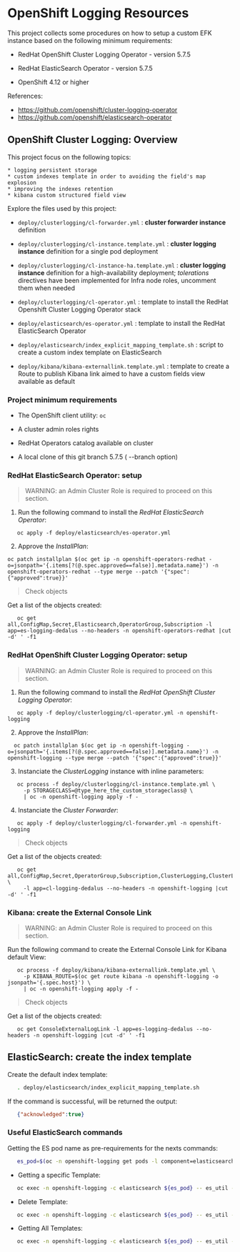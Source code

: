 # OpenShift Logging Resources

This project collects some procedures on how to setup a custom EFK instance based on the following minimum requirements:

 * RedHat OpenShift Cluster Logging Operator - version 5.7.5

 * RedHat ElasticSearch Operator - version 5.7.5
 
 * OpenShift 4.12 or higher

References:
  - https://github.com/openshift/cluster-logging-operator
  - https://github.com/openshift/elasticsearch-operator

## OpenShift Cluster Logging: Overview

This project focus on the following topics:

    * logging persistent storage
    * custom indexes template in order to avoiding the field's map explosion
    * improving the indexes retention
    * kibana custom structured field view

Explore the files used by this project:

* ```deploy/clusterlogging/cl-forwarder.yml``` : __cluster forwarder instance__ definition

* ```deploy/clusterlogging/cl-instance.template.yml``` : __cluster logging instance__ definition for a single pod deployment

* ```deploy/clusterlogging/cl-instance-ha.template.yml``` : __cluster logging instance__ definition for a high-availability deployment; _tolerations_ directives have been implemented for Infra node roles, uncomment them when needed

* ```deploy/clusterlogging/cl-operator.yml``` : template to install the RedHat Openshift Cluster Logging Operator stack

* ```deploy/elasticsearch/es-operator.yml``` : template to install the RedHat ElasticSearch Operator

* ```deploy/elasticsearch/index_explicit_mapping_template.sh``` : script to create a custom index template on ElasticSearch

* ```deploy/kibana/kibana-externallink.template.yml``` : template to create a Route to publish Kibana link aimed to have a custom fields view available as default

### Project minimum requirements

* The OpenShift client utility: ```oc```

* A cluster admin roles rights

* RedHat Operators catalog available on cluster

* A local clone of this git branch 5.7.5 ( --branch option)

### RedHat ElasticSearch Operator: setup

> WARNING: an Admin Cluster Role is required to proceed on this section.

1. Run the following command to install the _RedHat ElasticSearch Operator_:

```
   oc apply -f deploy/elasticsearch/es-operator.yml
```

2. Approve the _InstallPlan_:

```
oc patch installplan $(oc get ip -n openshift-operators-redhat -o=jsonpath='{.items[?(@.spec.approved==false)].metadata.name}') -n openshift-operators-redhat --type merge --patch '{"spec":{"approved":true}}'
```

> Check objects

Get a list of the objects created:

```
   oc get all,ConfigMap,Secret,Elasticsearch,OperatorGroup,Subscription -l app=es-logging-dedalus --no-headers -n openshift-operators-redhat |cut -d' ' -f1
```

### RedHat OpenShift Cluster Logging Operator: setup

> WARNING: an Admin Cluster Role is required to proceed on this section.

1. Run the following command to install the _RedHat OpenShift Cluster Logging Operator_:

```
   oc apply -f deploy/clusterlogging/cl-operator.yml -n openshift-logging
```

2. Approve the _InstallPlan_:
   
```
  oc patch installplan $(oc get ip -n openshift-logging -o=jsonpath='{.items[?(@.spec.approved==false)].metadata.name}') -n openshift-logging --type merge --patch '{"spec":{"approved":true}}'
```

3. Instanciate the _ClusterLogging_ instance with inline parameters:

```
   oc process -f deploy/clusterlogging/cl-instance.template.yml \
     -p STORAGECLASS=@type_here_the_custom_storageclass@ \
     | oc -n openshift-logging apply -f -
```

4. Instanciate the _Cluster Forwarder_:

```
   oc apply -f deploy/clusterlogging/cl-forwarder.yml -n openshift-logging
```

> Check objects

Get a list of the objects created:

```
   oc get all,ConfigMap,Secret,OperatorGroup,Subscription,ClusterLogging,ClusterLogForwarder \
     -l app=cl-logging-dedalus --no-headers -n openshift-logging |cut -d' ' -f1
```

### Kibana: create the External Console Link

> WARNING: an Admin Cluster Role is required to proceed on this section.

Run the following command to create the External Console Link for Kibana default View:

```
   oc process -f deploy/kibana/kibana-externallink.template.yml \
     -p KIBANA_ROUTE=$(oc get route kibana -n openshift-logging -o jsonpath='{.spec.host}') \
     | oc -n openshift-logging apply -f -
```

> Check objects

Get a list of the objects created:

```
   oc get ConsoleExternalLogLink -l app=es-logging-dedalus --no-headers -n openshift-logging |cut -d' ' -f1
```

## ElasticSearch: create the index template

Create the default index template:

```bash
   . deploy/elasticsearch/index_explicit_mapping_template.sh
```

If the command is successful, will be returned the output:

```json
   {"acknowledged":true}
```

### Useful ElasticSearch commands

Getting the ES pod name as pre-requirements for the nexts commands:

```bash
   es_pod=$(oc -n openshift-logging get pods -l component=elasticsearch --no-headers | head -1 | cut -d" " -f1)
```

* Getting a specific Template:

```bash
   oc exec -n openshift-logging -c elasticsearch ${es_pod} -- es_util --query=_template/dedalus_es_template
```

* Delete Template:

```bash
   oc exec -n openshift-logging -c elasticsearch ${es_pod} -- es_util --query=_template/dedalus_es_template -XDELETE
```

* Getting All Templates:

```bash
   oc exec -n openshift-logging -c elasticsearch ${es_pod} -- es_util --query=_template | jq "[.]"
```
